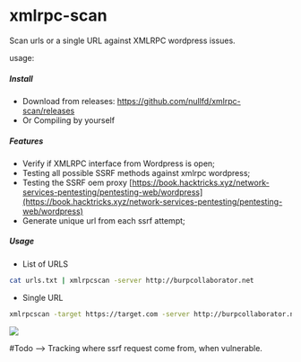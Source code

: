 # xmlrpc-scan

Scan urls or a single URL against XMLRPC wordpress issues.

usage:

##### Install

- Download from releases: https://github.com/nullfd/xmlrpc-scan/releases
- Or Compiling by yourself


##### Features

- Verify if XMLRPC interface from Wordpress is open;
- Testing all possible SSRF methods against xmlrpc wordpress;
- Testing the SSRF oem proxy [https://book.hacktricks.xyz/network-services-pentesting/pentesting-web/wordpress](https://book.hacktricks.xyz/network-services-pentesting/pentesting-web/wordpress)
- Generate unique url from each ssrf attempt;


##### Usage

* List of URLS
```bash
cat urls.txt | xmlrpcscan -server http://burpcollaborator.net
```

* Single URL
```bash
xmlrpcscan -target https://target.com -server http://burpcollaborator.net
```

![](tool.gif)

#Todo
--> Tracking where ssrf request come from, when vulnerable.
